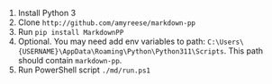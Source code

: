1. Install Python 3
2. Clone `http://github.com/amyreese/markdown-pp`
3. Run `pip install MarkdownPP`
4. Optional. You may need add env variables to path: `C:\Users\{USERNAME}\AppData\Roaming\Python\Python311\Scripts`. This path should contain `markdown-pp`.
5. Run PowerShell script `./md/run.ps1`